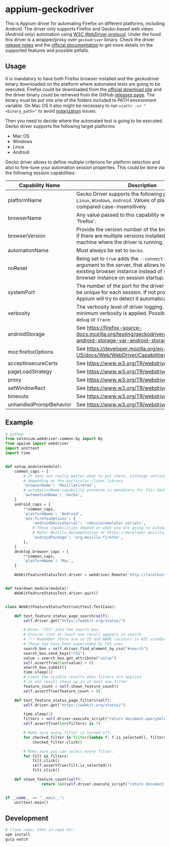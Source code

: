 appium-geckodriver
====

This is Appium driver for automating Firefox on different platforms, including Android.
The driver only supports Firefox and Gecko-based web views (Android only) automation using [W3C WebDriver protocol](https://www.w3.org/TR/webdriver/).
Under the hood this driver is a wrapper/proxy over `geckodriver` binary. Check the driver [release notes](https://github.com/mozilla/geckodriver/releases) and the [official documentation](https://developer.mozilla.org/en-US/docs/Web/WebDriver/Capabilities) to get more details on the supported features and possible pitfalls.


## Usage

It is mandatory to have both Firefox browser installed and the geckodriver binary downloaded on the platform where automated tests are going to be executed. Firefox could be downloaded from the [official download site](https://www.mozilla.org/en-GB/firefox/all/) and the driver binary could be retrieved from the GitHub [releases page](https://github.com/mozilla/geckodriver/releases). The binary must be put into one of the folders included to PATH environment variable. On Mac OS it also might be necessary to run `xcattr -cr "<binary_path>"` to avoid [notarization](https://firefox-source-docs.mozilla.org/testing/geckodriver/Notarization.html) issues.

Then you need to decide where the automated test is going to be executed. Gecko driver supports the following target platforms:
 - Mac OS
 - Windows
 - Linux
 - Android

Gecko driver allows to define multiple criterions for platform selection and also to fine-tune your automation session properties. This could be done via the following session capabilities:

Capability Name | Description
--- | ---
platformName | Gecko Driver supports the following platforms: `Mac`, `Linux`, `Windows`, `Android`. Values of platformName are compared case-insensitively.
browserName | Any value passed to this capability will be changed to 'firefox'.
browserVersion | Provide the version number of the browser to automate if there are multiple versions installed on the same machine where the driver is running.
automationName | Must always be set to `Gecko`.
noReset | Being set to `true` adds the `--connect-existing` argument to the server, that allows to connect to an existing browser instance instead of starting a new browser instance on session startup.
systemPort | The number of the port for the driver to listen on. Must be unique for each session. If not provided then Appium will try to detect it automatically.
verbosity | The verbosity level of driver logging. By default minimum verbosity is applied. Possible values are `debug` or `trace`.
androidStorage | See https://firefox-source-docs.mozilla.org/testing/geckodriver/Flags.html#code-android-storage-var-android-storage-var-code
moz:firefoxOptions | See https://developer.mozilla.org/en-US/docs/Web/WebDriver/Capabilities/firefoxOptions
acceptInsecureCerts | See https://www.w3.org/TR/webdriver/#capabilities
pageLoadStrategy | See https://www.w3.org/TR/webdriver/#capabilities
proxy | See https://www.w3.org/TR/webdriver/#capabilities
setWindowRect | See https://www.w3.org/TR/webdriver/#capabilities
timeouts | See https://www.w3.org/TR/webdriver/#capabilities
unhandledPromptBehavior | See https://www.w3.org/TR/webdriver/#capabilities


## Example

```python
# python
from selenium.webdriver.common.by import By
from appium import webdriver
import unittest
import time


def setup_module(module):
    common_caps = {
        # It does not really matter what to put there, although setting 'Firefox' might cause a failure
        # depending on the particular client library
        'browserName': 'MozillaFirefox',
        # automationName capability presence is mandatory for this Gecko Driver to be selected
        'automationName': 'Gecko',
    }
    android_caps = {
        **common_caps,
        'platformName': 'Android',
        'moz:firefoxOptions': {
            'androidDeviceSerial': '<device/emulator serial>',
            # These capabilities depend on what you are going to automate
            # Refer Mozilla documentation at https://developer.mozilla.org/en-US/docs/Web/WebDriver/Capabilities/firefoxOptions for more details
            'androidPackage': 'org.mozilla.firefox',
        },
    }
    desktop_browser_caps = {
        **common_caps,
        'platformName': 'Mac',
    }

    WebKitFeatureStatusTest.driver = webdriver.Remote('http://localhost:4723/wd/hub', simulator_caps)


def teardown_module(module):
    WebKitFeatureStatusTest.driver.quit()


class WebKitFeatureStatusTest(unittest.TestCase):

    def test_feature_status_page_search(self):
        self.driver.get("https://webkit.org/status/")

        # Enter "CSS" into the search box.
        # Ensures that at least one result appears in search
        # !!! Remember there are no ID and NAME locators in W3C standard
        # These two have been superseded by CSS ones
        search_box = self.driver.find_element_by_css("#search")
        search_box.send_keys("CSS")
        value = search_box.get_attribute("value")
        self.assertTrue(len(value) > 0)
        search_box.submit()
        time.sleep(1)
        # Count the visible results when filters are applied
        # so one result shows up in at most one filter
        feature_count = self.shown_feature_count()
        self.assertTrue(feature_count > 0)

    def test_feature_status_page_filters(self):
        self.driver.get("https://webkit.org/status/")

        time.sleep(1)
        filters = self.driver.execute_script("return document.querySelectorAll('.filter-toggle')")
        self.assertTrue(len(filters) is 7)

        # Make sure every filter is turned off.
        for checked_filter in filter(lambda f: f.is_selected(), filters):
            checked_filter.click()

        # Make sure you can select every filter.
        for filt in filters:
            filt.click()
            self.assertTrue(filt.is_selected())
            filt.click()

    def shown_feature_count(self):
                return len(self.driver.execute_script("return document.querySelectorAll('li.feature:not(.is-hidden)')"))


if __name__ == "__main__":
    unittest.main()
```

## Development

```bash
# clone repo, then in repo dir:
npm install
gulp watch
```

